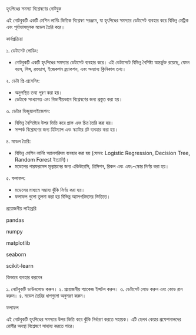হৃৎপিণ্ডের সমস্যা বিশ্লেষণের নোটবুক

এই নোটবুকটি একটি মেশিন লার্নিং ভিত্তিক বিশ্লেষণ সরঞ্জাম, যা হৃৎপিণ্ডের সমস্যার ডেটাসেট ব্যবহার করে বিভিন্ন মেট্রিক এবং পূর্বাভাসমূলক মডেল তৈরি করে।

কার্যপ্রক্রিয়া

১. ডেটাসেট লোডিং:
- নোটবুকটি একটি হৃৎপিণ্ডের সমস্যার ডেটাসেট ব্যবহার করে। এই ডেটাসেটে বিভিন্ন বৈশিষ্ট্য অন্তর্ভুক্ত রয়েছে, যেমন বয়স, লিঙ্গ, রক্তচাপ, ইজেকশন ফ্র্যাকশন, এবং অন্যান্য ক্লিনিকাল তথ্য।

২. ডেটা প্রি-প্রসেসিং:
- অনুপস্থিত তথ্য পূরণ করা হয়।
- ডেটাকে সংখ্যাগত এবং বিভাগীয়ভাবে বিশ্লেষণের জন্য প্রস্তুত করা হয়।

৩. ডেটার ভিজুয়ালাইজেশন:
- বিভিন্ন বৈশিষ্ট্যের উপর ভিত্তি করে গ্রাফ এবং চিত্র তৈরি করা হয়।
- সম্পর্ক বিশ্লেষণের জন্য হিটম্যাপ এবং স্ক্যাটার প্লট ব্যবহার করা হয়।

৪. মডেল তৈরি:
- বিভিন্ন মেশিন লার্নিং অ্যালগরিদম ব্যবহার করা হয় (যেমন: Logistic Regression, Decision Tree, Random Forest ইত্যাদি)।
- মডেলের পারফরমেন্স মূল্যায়নের জন্য একিউরেসি, প্রিসিশন, রিকল এবং এফ১-স্কোর নির্ণয় করা হয়।

৫. ফলাফল:
- মডেলের মাধ্যমে সম্ভাব্য ঝুঁকি নির্ণয় করা হয়।
- ফলাফল গুলো তুলনা করা হয় বিভিন্ন অ্যালগরিদমের ভিত্তিতে।

প্রয়োজনীয় লাইব্রেরি

pandas

numpy

matplotlib

seaborn

scikit-learn

কিভাবে ব্যবহার করবেন

১. নোটবুকটি ডাউনলোড করুন।
২. প্রয়োজনীয় প্যাকেজ ইন্সটল করুন।
৩. ডেটাসেট লোড করুন এবং কোড রান করুন।
৪. মডেল তৈরির ধাপগুলো অনুসরণ করুন।

ফলাফল

এই নোটবুকটি হৃৎপিণ্ডের সমস্যার উপর ভিত্তি করে ঝুঁকি নির্ধারণ করতে সহায়ক। এটি হেলথ কেয়ার প্রফেশনালদের রোগীর অবস্থা বিশ্লেষণে সাহায্য করতে পারে।


